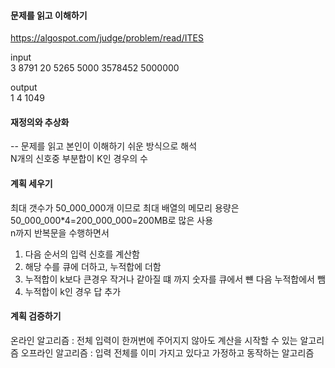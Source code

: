 #### 문제를 읽고 이해하기
https://algospot.com/judge/problem/read/ITES

input</br>
3
8791 20
5265 5000
3578452 5000000


output</br>
1
4
1049 

 
#### 재정의와 추상화<br>
-- 문제를 읽고 본인이 이해하기 쉬운 방식으로 해석<br>
N개의 신호중 부분합이 K인 경우의 수

#### 계획 세우기<br>
최대 갯수가 50_000_000개 이므로 최대 배열의 메모리 용량은 50_000_000*4=200_000_000=200MB로 많은 사용<br>
n까지 반복문을 수행하면서<br>
1. 다음 순서의 입력 신호를 계산함
2. 해당 수를 큐에 더하고, 누적합에 더함
3. 누적합이 k보다 큰경우 작거나 같아질 떄 까지 숫자를 큐에서 뺸 다음 누적합에서 뺌
4. 누적합이 k인 경우 답 추가

#### 계획 검증하기
온라인 알고리즘 : 전체 입력이 한꺼번에 주어지지 않아도 계산을 시작할 수 있는 알고리즘
오프라인 알고리즘 : 입력 전체를 이미 가지고 있다고 가정하고 동작하는 알고리즘
